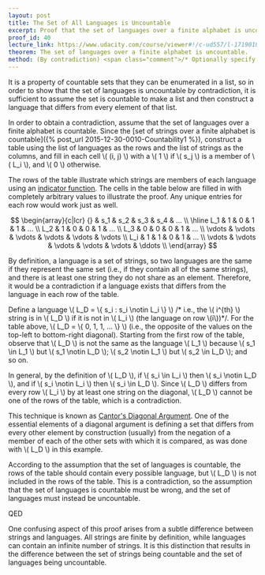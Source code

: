 ```yaml
---
layout: post
title: The Set of All Languages is Uncountable
excerpt: Proof that the set of languages over a finite alphabet is uncountable.
proof_id: 40
lecture_link: https://www.udacity.com/course/viewer#!/c-ud557/l-1719018606/m-1714768615
theorem: The set of languages over a finite alphabet is uncountable.
method: (By contradiction) <span class="comment">/* Optionally specify that this proof is by contradiction.*/</span>
---
```


<span class="comment">It is a property of countable sets that they can be enumerated in a list, so in order to show that the set of languages is uncountable by contradiction, it is sufficient to assume the set is countable to make a list and then construct a language that differs from every element of that list.</span>

In order to obtain a contradiction, assume that the set of languages over a finite alphabet is countable. Since the [set of strings over a finite alphabet is countable]({% post_url 2015-12-30-0010-Countability1 %}), construct a table using the list of languages as the rows and the list of strings as the columns, and fill in each cell \\( (i, j) \\) with a \\( 1 \\) if \\( s_j \\) is a member of \\( L_i \\), and \\( 0 \\) otherwise. 

<span class="comment">The rows of the table illustrate which strings are members of each language using an [indicator function](https://en.wikipedia.org/wiki/Indicator_function). The cells in the table below are filled in with completely arbitrary values to illustrate the proof. Any unique entries for each row would work just as well.</span>

$$
\begin{array}{c|lcr}
{} & s_1 & s_2 & s_3 & s_4 & ... \\ \hline
L_1 & 1 & 0 & 1 & 1 & ... \\
L_2 & 1 & 0 & 0 & 1 & ... \\
L_3 & 0 & 0 & 0 & 1 & ... \\
\vdots & \vdots & \vdots & \vdots & \vdots & \vdots \\
L_i & 1 & 1 & 0 & 1 & ... \\
\vdots & \vdots & \vdots & \vdots & \vdots & \ddots \\
\end{array}
$$

<span class="comment">By definition, a language is a set of strings, so two languages are the same if they represent the same set (i.e., if they contain all of the same strings), and there is at least one string they do not share as an element. Therefore, it would be a contradiction if a language exists that differs from the language in each row of the table.</span>

Define a language \\( L_D = \\{ s_i : s_i \notin L_i \\} \\)<span class="comment"> /* i.e., the \\( i^{th} \\) string is in \\( L_D \\) if it is not in \\( L_i \\) (the language on row \\(i\\))*/</span>. For the table above, \\( L_D = \\{ 0, 1, 1, ... \\} \\) (i.e., the opposite of the values on the top-left to bottom-right diagonal). Starting from the first row of the table, observe that \\( L_D \\) is not the same as the language \\( L_1 \\) because \\( s_1 \in L_1 \\) but \\( s_1 \notin L_D \\); \\( s_2 \notin L_1 \\) but \\( s_2 \in L_D \\); and so on.

In general, by the definition of \\( L_D \\), if \\( s_i \in L_i \\) then \\( s_i \notin L_D \\), and if \\( s_i \notin L_i \\) then \\( s_i \in L_D \\). Since \\( L_D \\) differs from every row \\( L_i \\) by at least one string on the diagonal, \\( L_D \\) cannot be one of the rows of the table, which is a contradiction. 

<span class="comment">This technique is known as [Cantor's Diagonal Argument](https://en.wikipedia.org/wiki/Cantor%27s_diagonal_argument). One of the essential elements of a diagonal argument is defining a set that differs from every other element by construction (usually) from the negation of a member of each of the other sets with which it is compared, as was done with \\( L_D \\) in this example.</span>

According to the assumption that the set of languages is countable, the rows of the table should contain every possible language, but \\( L_D \\) is not included in the rows of the table. This is a contradiction, so the assumption that the set of languages is countable must be wrong, and the set of languages must instead be uncountable.

QED

<span class="comment">One confusing aspect of this proof arises from a subtle difference between strings and languages. All strings are finite by definition, while languages can contain an infinite number of strings. It is this distinction that results in the difference between the set of strings being countable and the set of languages being uncountable.</span>